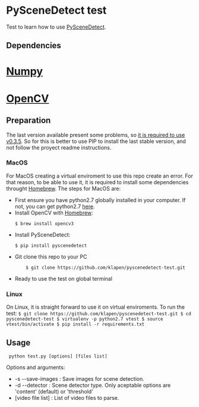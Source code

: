 # PySceneDetect test

Test to learn how to use [PySceneDetect](https://github.com/Breakthrough/PySceneDetect).

## Dependencies
# [Numpy](http://www.numpy.org)
# [OpenCV](https://opencv.org)

## Preparation

The last version available present some problems, so [it is required to use v0.3.5](https://github.com/Breakthrough/PySceneDetect/issues/32#issuecomment-309627736). So for this is better to use PIP to install the last stable version, and not follow the proyect readme instructions. 

### MacOS
For MacOS creating a virtual enviroment to use this repo create an error. For that reason, to be able to use it, it is required to install some dependencies throught [Homebrew](https://brew.sh). The steps for MacOS are:

* First ensure you have python2.7 globally installed in your computer. If not, you can get python2.7 [here](https://www.python.org).
* Install OpenCV with [Homebrew](https://brew.sh):
    ```
	$ brew install opencv3
    ```
* Install PySceneDetect:
    ```
	$ pip install pyscenedetect
    ```
* Git clone this repo to your PC
    ```
        $ git clone https://github.com/klapen/pyscenedetect-test.git
     ```
* Ready to use the test on global terminal

### Linux
On Linux, it is straight forward to use it on virtual enviroments. To run the test:
    ```
        $ git clone https://github.com/klapen/pyscenedetect-test.git
	$ cd pyscenedetect-test
	$ virtualenv -p python2.7 vtest
    	$ source vtest/bin/activate
    	$ pip install -r requirements.txt
    ```

## Usage

   ```
	python test.py [options] [files list]
   ```
   Options and arguments:
   * -s --save-images  : Save images for scene detection.
   * -d --detector     : Scene detector type. Only aceptable options are 'content' (default) or 'threshold'
   * [video file list] : List of video files to parse.

